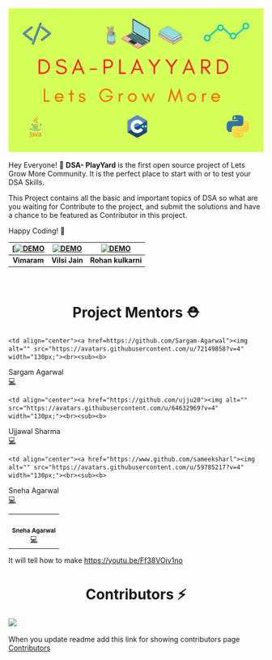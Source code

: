 <img src="DSA-Playyard.png">

Hey Everyone! 👋 ****DSA- PlayYard**** is the first open source project of Lets Grow More Community. It is the perfect place to start with or to test your DSA Skills.

This Project contains all the basic and important topics of DSA so what are you waiting for Contribute to the project, and submit the solutions and have a chance to be featured as Contributor in this project.

Happy Coding! 🙂

| [[![DEMO](https://github.com/demo.png)](https://github.com/) | [![DEMO](https://github.com/demo.png)](https://github.com/) | [![DEMO](https://github.com/demo.png)](https://github.com/) |
| :---------------------------------------------------------: | :---------------------------------------------------------: | :---------------------------------------------------------: |
|                         **Vimaram**                          |                         **Vilsi Jain**                          |                         **Rohan kulkarni**                          |


<br><h1 align="center">Project Mentors ⛑</h1>
<table>
  <tbody><tr>
    <td align="center"><a href="https://github.com/SnehaAgarwal361/"><img alt="" src="https://avatars.githubusercontent.com/u/73896596?v=4" width="130px;"><br><sub><b>
 Sneha Agarwal </b></sub></a><br><a href="https://www.linkedin.com/in/sneha-agrwal/" title="Code">💻</a></td></a></td>
 
    <td align="center"><a href=https://github.com/Sargam-Agarwal"><img alt="" src="https://avatars.githubusercontent.com/u/72149858?v=4" width="130px;"><br><sub><b>
 Sargam Agarwal </b></sub></a><br><a href="https://www.linkedin.com/in/sargam-agarwal-9320791a5/" title="Code">💻 </a></td></a></td>
  
    <td align="center"><a href="https://github.com/ujju20"><img alt="" src="https://avatars.githubusercontent.com/u/64632969?v=4" width="130px;"><br><sub><b>
 Ujjawal Sharma </b></sub></a><br><a href="https://www.linkedin.com/in/ujjawal-sharma-3b4009195/" title="Code">💻</a></td></a></td>
  
  
    <td align="center"><a href="https://www.github.com/sameeksharl"><img alt="" src="https://avatars.githubusercontent.com/u/59785217?v=4" width="130px;"><br><sub><b>
 Sneha Agarwal </b></sub></a><br><a href="https://www.linkedin.com/in/sameeksha-rl-5a49b0195/" title="Code">💻</a></td></a></td>
  </tr>
</tbody></table>

It will tell how to make https://youtu.be/Ff38VOjv1no
<h1 align="center">Contributors ⚡</h1>
<a href="https://github.com/LetsGrowMoreCommunity/DSA-Playyard/graphs/contributors">
  <img src="https://contrib.rocks/image?repo=LetsGrowMoreCommunity/DSA-Playyard" />
</a>


When you update readme add this link for showing contributors page
<a href="https://letsgrowmorecommunity.github.io/DSA-Playyard/Tribute_to_contributors.html">Contributors</a>
